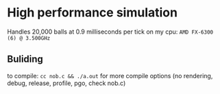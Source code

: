 # High performance simulation
Handles 20,000 balls at 0.9 milliseconds per tick on my cpu: `AMD FX-6300 (6) @ 3.500GHz`

## Buliding
to compile: `cc nob.c && ./a.out`
for more compile options (no rendering, debug, release, profile, pgo, check nob.c)
